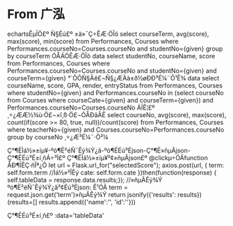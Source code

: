 # From 广泓
echartsÊµÏÖ£º
Ñ§Éú£º
±ä»¯Ç÷ÊÆ·ÖÎö
select courseTerm, avg(score), max(score), min(score) from Performances, Courses where Performances.courseNo=Courses.courseNo
and studentNo={given} group by courseTerm
ÓÅÁÓÊÆ·ÖÎö data
select studentNo, courseName, score from Performances, Courses where Performances.courseNo=Courses.courseNo and studentNo={given}
and courseTerm={given}
°´ÕÕÑ§Äê£¬Ñ§¿ÆÀà±ð½øÐÐ³É¼¨Õ¹Ê¾ data
select courseName, score, GPA, render, entryStatus from Performances, Courses where studentNo={given}
and Performances.courseNo in (select courseNo from Courses where courseCate={given} and courseTerm={given}) and Performances.courseNo=Courses.courseNo
ÀÏÊ¦£º
¸÷¿ÆÆ½¾ù·Ö£¬×î¸ß·Ö£¬ÓÅÐãÂÊ
select courseNo, avg(score), max(score), count(if(score >= 80, true, null))/count(score) from Performances, Courses where teacherNo={given} 
and Courses.courseNo=Performances.courseNo group by courseNo
¸÷¿Æ³É¼¨·Ö²¼

Ç°¶ËÌá½»±íµ¥-ºó¶Ë²éÑ¯Êý¾Ý¿â-ºó¶ËÉú³Éjson-Ç°¶Ë»ñµÃjson-Ç°¶ËÉú³É±í¸ñÁ÷³Ì£º
Ç°¶ËÌá½»±íµ¥²¢»ñµÃjson£º<el-form> @clickµ÷ÓÃfunction ÅÐ¶ÏÊÇ·ñÎª¿Õ
let url = Flask.url_for("selectedScore");
                axios.post(url, {
                    term: self.form.term //Ìá½»²ÎÊý
	    cate: self.form.cate
                })then(function(response) {
		self.tableData = response.data.results;}); //»ñµÃÊý¾Ý
ºó¶Ë²éÑ¯Êý¾Ý¿â²¢Éú³Éjson:
Ê¹ÓÃ term = request.json.get('term')»ñµÃÊý¾Ý
return jsonify({'results': results})
(results=[] results.append({'name':'', 'id':''}))

Ç°¶ËÉú³É±í¸ñ£º
:data='tableData'

